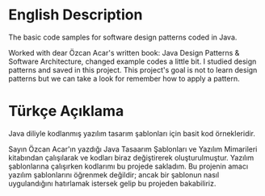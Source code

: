 # English Description
The basic code samples for software design patterns coded in Java. 

Worked with dear Özcan Acar's written book: Java Design Patterns & Software Architecture, changed example codes a little bit. 
I studied design patterns and saved in this project. 
This project's goal is not to learn design patterns but we can take a look for remember how to apply a pattern.

# Türkçe Açıklama
Java diliyle kodlanmış yazılım tasarım şablonları için basit kod örnekleridir.

Sayın Özcan Acar'ın yazdığı Java Tasaarım Şablonları ve Yazılım Mimarileri kitabından çalışılarak ve kodları biraz değiştirerek oluşturulmuştur.
Yazılım şablonlarına çalışırken kodlarımı bu projede sakladım.
Bu projenin amacı yazılım şablonlarını öğrenmek değildir; ancak bir şablonun nasıl uygulandığını hatırlamak istersek gelip bu projeden bakabiliriz.

